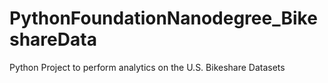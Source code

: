 # PythonFoundationNanodegree_BikeshareData
Python Project to perform analytics on the U.S. Bikeshare Datasets
